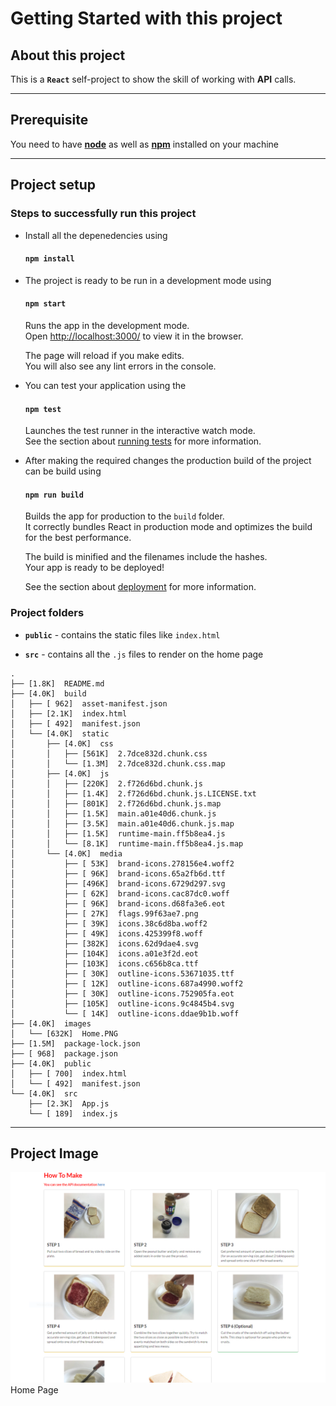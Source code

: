 # Getting Started with this project

## About this project

This is a **`React`** self-project to show the skill of working with **API** calls.

---

## Prerequisite

You need to have [**node**](https://nodejs.org/en/) as well as [**npm**](https://nodejs.org/en/) installed on your machine

---

## Project setup

### Steps to successfully run this project

-   Install all the depenedencies using

    #### `npm install`

-   The project is ready to be run in a development mode using

    #### `npm start`

    Runs the app in the development mode.\
     Open [http://localhost:3000/](http://localhost:3000/) to view it in the browser.

    The page will reload if you make edits.\
     You will also see any lint errors in the console.

-   You can test your application using the

    #### `npm test`

    Launches the test runner in the interactive watch mode.\
     See the section about [running tests](https://facebook.github.io/create-react-app/docs/running-tests) for more information.

-   After making the required changes the production build of the project can be build using

    #### `npm run build`

    Builds the app for production to the `build` folder.\
     It correctly bundles React in production mode and optimizes the build for the best performance.

    The build is minified and the filenames include the hashes.\
     Your app is ready to be deployed!

    See the section about [deployment](https://facebook.github.io/create-react-app/docs/deployment) for more information.

### Project folders

-   **`public`** - contains the static files like `index.html`

-   **`src`** - contains all the `.js` files to render on the home page

```
.
├── [1.8K]  README.md
├── [4.0K]  build
│   ├── [ 962]  asset-manifest.json
│   ├── [2.1K]  index.html
│   ├── [ 492]  manifest.json
│   └── [4.0K]  static
│       ├── [4.0K]  css
│       │   ├── [561K]  2.7dce832d.chunk.css
│       │   └── [1.3M]  2.7dce832d.chunk.css.map
│       ├── [4.0K]  js
│       │   ├── [220K]  2.f726d6bd.chunk.js
│       │   ├── [1.4K]  2.f726d6bd.chunk.js.LICENSE.txt
│       │   ├── [801K]  2.f726d6bd.chunk.js.map
│       │   ├── [1.5K]  main.a01e40d6.chunk.js
│       │   ├── [3.5K]  main.a01e40d6.chunk.js.map
│       │   ├── [1.5K]  runtime-main.ff5b8ea4.js
│       │   └── [8.1K]  runtime-main.ff5b8ea4.js.map
│       └── [4.0K]  media
│           ├── [ 53K]  brand-icons.278156e4.woff2
│           ├── [ 96K]  brand-icons.65a2fb6d.ttf
│           ├── [496K]  brand-icons.6729d297.svg
│           ├── [ 62K]  brand-icons.cac87dc0.woff
│           ├── [ 96K]  brand-icons.d68fa3e6.eot
│           ├── [ 27K]  flags.99f63ae7.png
│           ├── [ 39K]  icons.38c6d8ba.woff2
│           ├── [ 49K]  icons.425399f8.woff
│           ├── [382K]  icons.62d9dae4.svg
│           ├── [104K]  icons.a01e3f2d.eot
│           ├── [103K]  icons.c656b8ca.ttf
│           ├── [ 30K]  outline-icons.53671035.ttf
│           ├── [ 12K]  outline-icons.687a4990.woff2
│           ├── [ 30K]  outline-icons.752905fa.eot
│           ├── [105K]  outline-icons.9c4845b4.svg
│           └── [ 14K]  outline-icons.ddae9b1b.woff
├── [4.0K]  images
│   └── [632K]  Home.PNG
├── [1.5M]  package-lock.json
├── [ 968]  package.json
├── [4.0K]  public
│   ├── [ 700]  index.html
│   └── [ 492]  manifest.json
└── [4.0K]  src
    ├── [2.3K]  App.js
    └── [ 189]  index.js
```

---

## Project Image

![Home Page](images/Home.PNG)
Home Page
